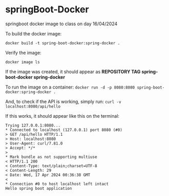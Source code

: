 # springBoot-Docker
springboot docker image to class on day 16/04/2024

To build the docker image:

```docker build -t spring-boot-docker:spring-docker .```

Verify the image:

```docker image ls```

If the image was created, it should appear as 
**REPOSITORY           TAG**
**spring-boot-docker   spring-docker**

To run the image on a container:
```docker run -d -p 8080:8080 spring-boot-docker:spring-docker .```

And, to check if the API is working, simply run:
```curl -v localhost:8080/api/hello```

If this works, it should appear like this on the terminal:
```
Trying 127.0.0.1:8080...
* Connected to localhost (127.0.0.1) port 8080 (#0)
> GET /api/hello HTTP/1.1
> Host: localhost:8080
> User-Agent: curl/7.81.0
> Accept: */*
>
* Mark bundle as not supporting multiuse
< HTTP/1.1 200
< Content-Type: text/plain;charset=UTF-8
< Content-Length: 29
< Date: Wed, 17 Apr 2024 00:36:38 GMT
<
* Connection #0 to host localhost left intact
Hello spring boot application
```

